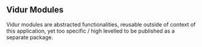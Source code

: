 ## Vidur Modules

Vidur modules are abstracted functionalities, reusable outside of context of this application, yet too specific / high levelled to be published as a separate package.
